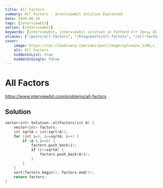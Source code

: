 ```yaml
---
title: All Factors
summary: All Factors - Interviewbit Solution Explained
date: 2020-06-20
tags: [interviewbit]
series: [interviewbit]
keywords: [interviewbit, interviewbit solution in Python3 C++ Java, All Factors solution]
aliases: ["/posts/all-factors", "/blog/posts/all-factors", "/all-factors"]
cover:
    image: https://res.cloudinary.com/samirpaul/image/upload/w_1100,c_fit,co_rgb:FFFFFF,l_text:Arial_70_bold:All Factors - Solution Explained/problem-solving.webp
    alt: All Factors
    hiddenInList: true
    hiddenInSingle: false
---
```


# All Factors

https://www.interviewbit.com/problems/all-factors


## Solution

```cpp
vector<int> Solution::allFactors(int A) {
    vector<int> factors;
    int sqrtA = int(sqrt(A));
    for (int i=1; i<=sqrtA; i++) {
        if (A % i==0) {
            factors.push_back(i);
            if (i!=sqrtA) {
                factors.push_back(A/i);
            }
        }
    }
    sort(factors.begin(), factors.end());
    return factors;
}
```